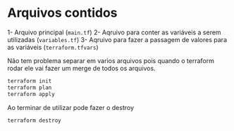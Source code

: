# Arquivos contidos

1- Arquivo principal (`main.tf`)
2- Aqruivo para conter as variáveis a serem utilizadas (`variables.tf`)
3- Aqruivo para fazer a passagem de valores para as variáveis (`terraform.tfvars`)

Não tem problema separar em varios arquivos pois quando o terraform rodar ele vai fazer um merge de todos os arquivos.


```bash
terraform init
terraform plan
terraform apply
```

Ao terminar de utilizar pode fazer o destroy

```bash
terraform destroy 
```